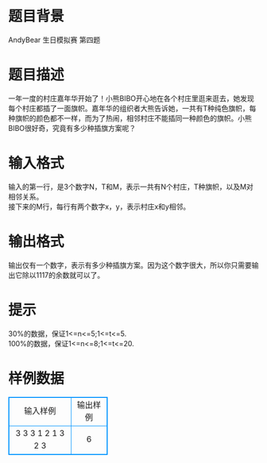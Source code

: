 # 

 
 # 题目背景 
AndyBear&nbsp;生日模拟赛&nbsp;第四题<BR> 

 
 # 题目描述 
一年一度的村庄嘉年华开始了！小熊BIBO开心地在各个村庄里逛来逛去，她发现每个村庄都插了一面旗帜。嘉年华的组织者大熊告诉她，一共有T种纯色旗帜，每种旗帜的颜色都不一样，而为了热闹，相邻村庄不能插同一种颜色的旗帜。小熊BIBO很好奇，究竟有多少种插旗方案呢？ 

 
 # 输入格式 
输入的第一行，是3个数字N，T和M，表示一共有N个村庄，T种旗帜，以及M对相邻关系。<BR>接下来的M行，每行有两个数字x，y，表示村庄x和y相邻。<BR> 

 
 # 输出格式 
输出仅有一个数字，表示有多少种插旗方案。因为这个数字很大，所以你只需要输出它除以1117的余数就可以了。 

 
 # 提示 
30%的数据，保证1&lt;=n&lt;=5;1&lt;=t&lt;=5.<BR>100%的数据，保证1&lt;=n&lt;=8;1&lt;=t&lt;=20.<BR> 
# 样例数据
<style>
        table,table tr th, table tr td { border:1px solid #0094ff; }
        table { width: 200px; min-height: 25px; line-height: 25px; text-align: center; border-collapse: collapse;}   
    </style>
<table>
	<tr>
		<td>输入样例</td>
		<td>输出样例</td>
	</tr>
<tr><td>3 3 3
1 2
1 3
2 3
</td><td>6
</td></tr></table>
